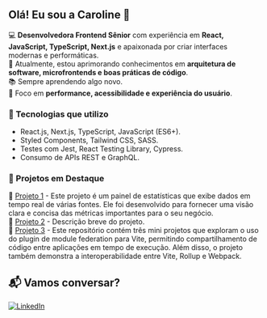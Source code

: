 ## Olá! Eu sou a Caroline 👋  

💻 **Desenvolvedora Frontend Sênior** com experiência em **React, JavaScript, TypeScript, Next.js** e apaixonada por criar interfaces modernas e performáticas.  
📌 Atualmente, estou aprimorando conhecimentos em **arquitetura de software, microfrontends e boas práticas de código**.  
📚 Sempre aprendendo algo novo.  
🎯 Foco em **performance, acessibilidade e experiência do usuário**.  

### 🚀 Tecnologias que utilizo  
- React.js, Next.js, TypeScript, JavaScript (ES6+).  
- Styled Components, Tailwind CSS, SASS.  
- Testes com Jest, React Testing Library, Cypress.  
- Consumo de APIs REST e GraphQL.  

### 📌 Projetos em Destaque  
🔹 [Projeto 1](https://github.com/krollopes/dashboard-stats) - Este projeto é um painel de estatísticas que exibe dados em tempo real de várias fontes. Ele foi desenvolvido para fornecer uma visão clara e concisa das métricas importantes para o seu negócio.  
🔹 [Projeto 2](https://github.com/krollopes/react-design-system) - Descrição breve do projeto.  
🔹 [Projeto 3](https://github.com/krollopes/vite-mod-fed) - Este repositório contém três mini projetos que exploram o uso do plugin de module federation para Vite, permitindo compartilhamento de código entre aplicações em tempo de execução. Além disso, o projeto também demonstra a interoperabilidade entre Vite, Rollup e Webpack.  

## 📬 Vamos conversar? 
[![LinkedIn](https://img.shields.io/badge/-LinkedIn-blue?style=flat-square&logo=Linkedin&logoColor=white)](https://www.linkedin.com/in/caroline-lopes/)  


